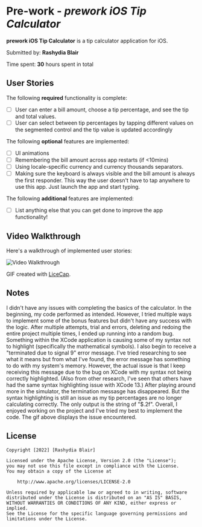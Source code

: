 # Pre-work - *prework iOS Tip Calculator*

**prework iOS Tip Calculator** is a tip calculator application for iOS.

Submitted by: **Rashydia Blair**

Time spent: **30** hours spent in total

## User Stories

The following **required** functionality is complete:

* [ ] User can enter a bill amount, choose a tip percentage, and see the tip and total values.
* [ ] User can select between tip percentages by tapping different values on the segmented control and the tip value is updated accordingly

The following **optional** features are implemented:

* [ ] UI animations
* [ ] Remembering the bill amount across app restarts (if <10mins)
* [ ] Using locale-specific currency and currency thousands separators.
* [ ] Making sure the keyboard is always visible and the bill amount is always the first responder. This way the user doesn't have to tap anywhere to use this app. Just launch the app and start typing.

The following **additional** features are implemented:

- [ ] List anything else that you can get done to improve the app functionality!

## Video Walkthrough

Here's a walkthrough of implemented user stories:

<img src='http://g.recordit.co/b8crirR061.gif' title='Video Walkthrough' width='' alt='Video Walkthrough' />

GIF created with [LiceCap](http://www.cockos.com/licecap/).

## Notes

I didn't have any issues with completing the basics of the calculator. In the beginning, my code performed as intended. However, I tried multiple ways to implement some of the bonus features but didn't have any success with the logic. After multiple attempts, trial and errors, deleting and redoing the entire project multiple times, I ended up running into a random bug. Something within the XCode application is causing some of my syntax not to highlight (specifically the mathematical symbols). I also begin to receive a "terminated due to signal 9" error message. I've tried researching to see what it means but from what I've found, the error message has something to do with my system's memory. However, the actual issue is that I keep receiving this message due to the bug on XCode with my syntax not being correctly highlighted. (Also from other research, I've seen that others have had the same syntax highlighting issue with XCode 13.) After playing around more in the simulator, the termination messasge has disappeared. But the syntax highlighting is still an issue as my tip percentages are no longer calculating correctly. The only output is the string of "$.2f". Overall, I enjoyed working on the project and I've tried my best to implement the code. The gif above displays the issue encountered.

## License

    Copyright [2022] [Rashydia Blair]

    Licensed under the Apache License, Version 2.0 (the "License");
    you may not use this file except in compliance with the License.
    You may obtain a copy of the License at

        http://www.apache.org/licenses/LICENSE-2.0

    Unless required by applicable law or agreed to in writing, software
    distributed under the License is distributed on an "AS IS" BASIS,
    WITHOUT WARRANTIES OR CONDITIONS OF ANY KIND, either express or implied.
    See the License for the specific language governing permissions and
    limitations under the License.
